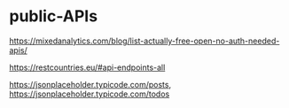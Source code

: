 # public-APIs

https://mixedanalytics.com/blog/list-actually-free-open-no-auth-needed-apis/

https://restcountries.eu/#api-endpoints-all

https://jsonplaceholder.typicode.com/posts, https://jsonplaceholder.typicode.com/todos

